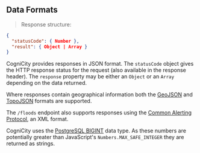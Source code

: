 
## Data Formats

> Response structure:

```json
{
  "statusCode": { Number },
  "result": { Object | Array }
}
```

CogniCity provides responses in JSON format. The `statusCode` object gives the HTTP response status for the request (also available in the response header). The `response` property may be either an `Object` or an `Array` depending on the data returned.

Where responses contain geographical information both the [GeoJSON](http://geojson.org/) and [TopoJSON](https://github.com/topojson/topojson) formats are supported.

The `/floods` endpoint also supports responses using the [Common Alerting Protocol](https://docs.oasis-open.org/emergency/cap/v1.2/CAP-v1.2-os.html), an XML format.

CogniCity uses the [PostgreSQL BIGINT](https://www.postgresql.org/docs/current/static/datatype-numeric.html) data type. As these numbers are potentially greater than JavaScript's `Numbers.MAX_SAFE_INTEGER` they are returned as strings.
